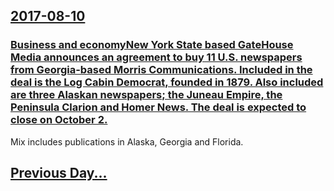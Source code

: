 ## [2017-08-10](/news/2017/08/10/index.md)

### [Business and economyNew York State based GateHouse Media announces an agreement to buy 11 U.S. newspapers from Georgia-based Morris Communications. Included in the deal is the Log Cabin Democrat, founded in 1879. Also included are three Alaskan newspapers; the Juneau Empire, the Peninsula Clarion and Homer News. The deal is expected to close on October 2. ](/news/2017/08/10/business-and-economypnew-york-state-based-gatehouse-media-announces-an-agreement-to-buy-11-u-s-newspapers-from-georgia-based-morris-communi.md)
Mix includes publications in Alaska, Georgia and Florida.

## [Previous Day...](/news/2017/08/9/index.md)


